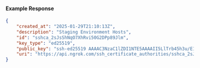 <!-- Code generated for API Clients. DO NOT EDIT. -->

#### Example Response

```json
{
	"created_at": "2025-01-29T21:10:13Z",
	"description": "Staging Environment Hosts",
	"id": "sshca_2sJsShNqO7XhRvi50G2DPp89Jlm",
	"key_type": "ed25519",
	"public_key": "ssh-ed25519 AAAAC3NzaC1lZDI1NTE5AAAAII5LlTrb45h3u/E1XXlJyg3f8Hx54Ap9QV7vQU9KGASn",
	"uri": "https://api.ngrok.com/ssh_certificate_authorities/sshca_2sJsShNqO7XhRvi50G2DPp89Jlm"
}
```

